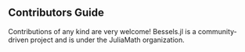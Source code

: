 ## Contributors Guide

Contributions of any kind are very welcome! Bessels.jl is a community-driven project and is under the JuliaMath organization.
